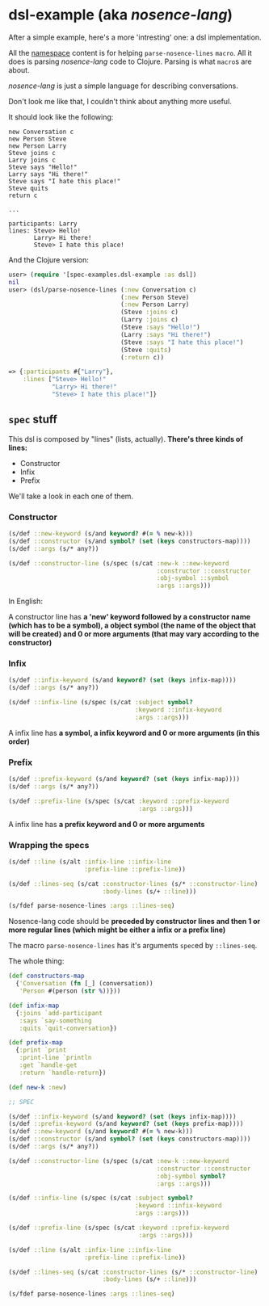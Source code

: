 # dsl-example (aka _nosence-lang_)

After a simple example, here's a more 'intresting' one: a dsl implementation.

All the [namespace](../src/spec_examples/dsl_example.clj) content is for helping `parse-nosence-lines` `macro`. All it does is parsing _nosence-lang_ code to Clojure. Parsing is what `macro`s are about.


_nosence-lang_ is just a simple language for describing conversations.

Don't look me like that, I couldn't think about anything more useful. 


It should look like the following:

```text
new Conversation c
new Person Steve
new Person Larry
Steve joins c
Larry joins c
Steve says "Hello!"
Larry says "Hi there!"
Steve says "I hate this place!"
Steve quits
return c

...

participants: Larry
lines: Steve> Hello!
	   Larry> Hi there!
	   Steve> I hate this place!
```


And the Clojure version:

``` clojure
user> (require '[spec-examples.dsl-example :as dsl])
nil
user> (dsl/parse-nosence-lines (:new Conversation c)
                               (:new Person Steve)
                               (:new Person Larry)
                               (Steve :joins c)
                               (Larry :joins c)
                               (Steve :says "Hello!")
                               (Larry :says "Hi there!")
                               (Steve :says "I hate this place!")
                               (Steve :quits) 
                               (:return c))

=> {:participants #{"Larry"},
    :lines ["Steve> Hello!"
		    "Larry> Hi there!"
		    "Steve> I hate this place!"]}
```

## `spec` stuff

This dsl is composed by "lines" (lists, actually). **There's three kinds of lines:**

- Constructor
- Infix
- Prefix

We'll take a look in each one of them.

### Constructor

```clojure
(s/def ::new-keyword (s/and keyword? #(= % new-k)))
(s/def ::constructor (s/and symbol? (set (keys constructors-map))))
(s/def ::args (s/* any?))

(s/def ::constructor-line (s/spec (s/cat :new-k ::new-keyword
                                         :constructor ::constructor
                                         :obj-symbol ::symbol
                                         :args ::args)))
```

In English:

A constructor line has **a 'new' keyword followed by a constructor name (which has to be a symbol), a object symbol (the name of the object that will be created) and 0 or more arguments (that may vary according to the constructor)**



### Infix

```clojure
(s/def ::infix-keyword (s/and keyword? (set (keys infix-map))))
(s/def ::args (s/* any?))

(s/def ::infix-line (s/spec (s/cat :subject symbol?
                                   :keyword ::infix-keyword
                                   :args ::args)))
```

A infix line has **a symbol, a infix keyword and 0 or more arguments (in this order)**

### Prefix

```clojure
(s/def ::prefix-keyword (s/and keyword? (set (keys infix-map))))
(s/def ::args (s/* any?))

(s/def ::prefix-line (s/spec (s/cat :keyword ::prefix-keyword
                                    :args ::args)))
```

A infix line has **a prefix keyword and 0 or more arguments**

### Wrapping the specs

```clojure
(s/def ::line (s/alt :infix-line ::infix-line
                     :prefix-line ::prefix-line))

(s/def ::lines-seq (s/cat :constructor-lines (s/* ::constructor-line)
                          :body-lines (s/+ ::line)))

(s/fdef parse-nosence-lines :args ::lines-seq)
```

Nosence-lang code should be **preceded by constructor lines and then 1 or more regular lines (which might be either a infix or a prefix line)**

The macro `parse-nosence-lines` has it's arguments `spec`ed by `::lines-seq`.

The whole thing:
```clojure
(def constructors-map
  {'Conversation (fn [_] (conversation))
   'Person #(person (str %))}))

(def infix-map
  {:joins `add-participant
   :says `say-something
   :quits `quit-conversation})

(def prefix-map
  {:print `print
   :print-line `println
   :get `handle-get
   :return `handle-return})

(def new-k :new)

;; SPEC

(s/def ::infix-keyword (s/and keyword? (set (keys infix-map))))
(s/def ::prefix-keyword (s/and keyword? (set (keys prefix-map))))
(s/def ::new-keyword (s/and keyword? #(= % new-k)))
(s/def ::constructor (s/and symbol? (set (keys constructors-map))))
(s/def ::args (s/* any?))

(s/def ::constructor-line (s/spec (s/cat :new-k ::new-keyword
                                         :constructor ::constructor
                                         :obj-symbol symbol?
                                         :args ::args)))

(s/def ::infix-line (s/spec (s/cat :subject symbol?
                                   :keyword ::infix-keyword
                                   :args ::args)))

(s/def ::prefix-line (s/spec (s/cat :keyword ::prefix-keyword
                                    :args ::args)))

(s/def ::line (s/alt :infix-line ::infix-line
                     :prefix-line ::prefix-line))

(s/def ::lines-seq (s/cat :constructor-lines (s/* ::constructor-line)
                          :body-lines (s/+ ::line)))

(s/fdef parse-nosence-lines :args ::lines-seq)
```

